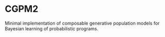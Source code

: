 # CGPM2

Minimal implementation of composable generative population models for Bayesian
learning of probabilistic programs.
